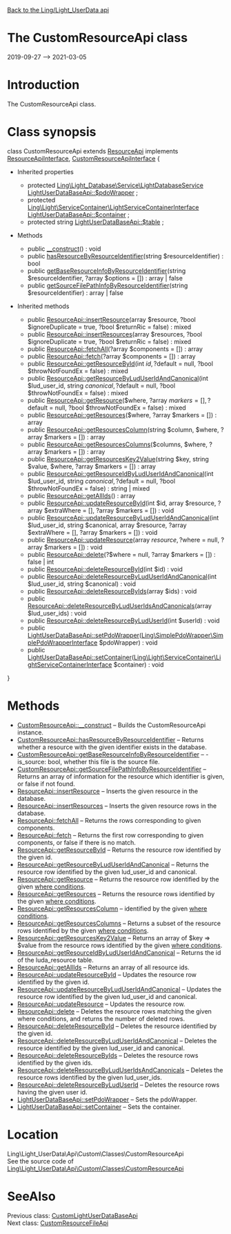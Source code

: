 [Back to the Ling/Light_UserData api](https://github.com/lingtalfi/Light_UserData/blob/master/doc/api/Ling/Light_UserData.md)



The CustomResourceApi class
================
2019-09-27 --> 2021-03-05






Introduction
============

The CustomResourceApi class.



Class synopsis
==============


class <span class="pl-k">CustomResourceApi</span> extends [ResourceApi](https://github.com/lingtalfi/Light_UserData/blob/master/doc/api/Ling/Light_UserData/Api/Generated/Classes/ResourceApi.md) implements [ResourceApiInterface](https://github.com/lingtalfi/Light_UserData/blob/master/doc/api/Ling/Light_UserData/Api/Generated/Interfaces/ResourceApiInterface.md), [CustomResourceApiInterface](https://github.com/lingtalfi/Light_UserData/blob/master/doc/api/Ling/Light_UserData/Api/Custom/Interfaces/CustomResourceApiInterface.md) {

- Inherited properties
    - protected [Ling\Light_Database\Service\LightDatabaseService](https://github.com/lingtalfi/Light_Database/blob/master/doc/api/Ling/Light_Database/Service/LightDatabaseService.md) [LightUserDataBaseApi::$pdoWrapper](#property-pdoWrapper) ;
    - protected [Ling\Light\ServiceContainer\LightServiceContainerInterface](https://github.com/lingtalfi/Light/blob/master/doc/api/Ling/Light/ServiceContainer/LightServiceContainerInterface.md) [LightUserDataBaseApi::$container](#property-container) ;
    - protected string [LightUserDataBaseApi::$table](#property-table) ;

- Methods
    - public [__construct](https://github.com/lingtalfi/Light_UserData/blob/master/doc/api/Ling/Light_UserData/Api/Custom/Classes/CustomResourceApi/__construct.md)() : void
    - public [hasResourceByResourceIdentifier](https://github.com/lingtalfi/Light_UserData/blob/master/doc/api/Ling/Light_UserData/Api/Custom/Classes/CustomResourceApi/hasResourceByResourceIdentifier.md)(string $resourceIdentifier) : bool
    - public [getBaseResourceInfoByResourceIdentifier](https://github.com/lingtalfi/Light_UserData/blob/master/doc/api/Ling/Light_UserData/Api/Custom/Classes/CustomResourceApi/getBaseResourceInfoByResourceIdentifier.md)(string $resourceIdentifier, ?array $options = []) : array | false
    - public [getSourceFilePathInfoByResourceIdentifier](https://github.com/lingtalfi/Light_UserData/blob/master/doc/api/Ling/Light_UserData/Api/Custom/Classes/CustomResourceApi/getSourceFilePathInfoByResourceIdentifier.md)(string $resourceIdentifier) : array | false

- Inherited methods
    - public [ResourceApi::insertResource](https://github.com/lingtalfi/Light_UserData/blob/master/doc/api/Ling/Light_UserData/Api/Generated/Classes/ResourceApi/insertResource.md)(array $resource, ?bool $ignoreDuplicate = true, ?bool $returnRic = false) : mixed
    - public [ResourceApi::insertResources](https://github.com/lingtalfi/Light_UserData/blob/master/doc/api/Ling/Light_UserData/Api/Generated/Classes/ResourceApi/insertResources.md)(array $resources, ?bool $ignoreDuplicate = true, ?bool $returnRic = false) : mixed
    - public [ResourceApi::fetchAll](https://github.com/lingtalfi/Light_UserData/blob/master/doc/api/Ling/Light_UserData/Api/Generated/Classes/ResourceApi/fetchAll.md)(?array $components = []) : array
    - public [ResourceApi::fetch](https://github.com/lingtalfi/Light_UserData/blob/master/doc/api/Ling/Light_UserData/Api/Generated/Classes/ResourceApi/fetch.md)(?array $components = []) : array
    - public [ResourceApi::getResourceById](https://github.com/lingtalfi/Light_UserData/blob/master/doc/api/Ling/Light_UserData/Api/Generated/Classes/ResourceApi/getResourceById.md)(int $id, ?$default = null, ?bool $throwNotFoundEx = false) : mixed
    - public [ResourceApi::getResourceByLudUserIdAndCanonical](https://github.com/lingtalfi/Light_UserData/blob/master/doc/api/Ling/Light_UserData/Api/Generated/Classes/ResourceApi/getResourceByLudUserIdAndCanonical.md)(int $lud_user_id, string $canonical, ?$default = null, ?bool $throwNotFoundEx = false) : mixed
    - public [ResourceApi::getResource](https://github.com/lingtalfi/Light_UserData/blob/master/doc/api/Ling/Light_UserData/Api/Generated/Classes/ResourceApi/getResource.md)($where, ?array $markers = [], ?$default = null, ?bool $throwNotFoundEx = false) : mixed
    - public [ResourceApi::getResources](https://github.com/lingtalfi/Light_UserData/blob/master/doc/api/Ling/Light_UserData/Api/Generated/Classes/ResourceApi/getResources.md)($where, ?array $markers = []) : array
    - public [ResourceApi::getResourcesColumn](https://github.com/lingtalfi/Light_UserData/blob/master/doc/api/Ling/Light_UserData/Api/Generated/Classes/ResourceApi/getResourcesColumn.md)(string $column, $where, ?array $markers = []) : array
    - public [ResourceApi::getResourcesColumns](https://github.com/lingtalfi/Light_UserData/blob/master/doc/api/Ling/Light_UserData/Api/Generated/Classes/ResourceApi/getResourcesColumns.md)($columns, $where, ?array $markers = []) : array
    - public [ResourceApi::getResourcesKey2Value](https://github.com/lingtalfi/Light_UserData/blob/master/doc/api/Ling/Light_UserData/Api/Generated/Classes/ResourceApi/getResourcesKey2Value.md)(string $key, string $value, $where, ?array $markers = []) : array
    - public [ResourceApi::getResourceIdByLudUserIdAndCanonical](https://github.com/lingtalfi/Light_UserData/blob/master/doc/api/Ling/Light_UserData/Api/Generated/Classes/ResourceApi/getResourceIdByLudUserIdAndCanonical.md)(int $lud_user_id, string $canonical, ?$default = null, ?bool $throwNotFoundEx = false) : string | mixed
    - public [ResourceApi::getAllIds](https://github.com/lingtalfi/Light_UserData/blob/master/doc/api/Ling/Light_UserData/Api/Generated/Classes/ResourceApi/getAllIds.md)() : array
    - public [ResourceApi::updateResourceById](https://github.com/lingtalfi/Light_UserData/blob/master/doc/api/Ling/Light_UserData/Api/Generated/Classes/ResourceApi/updateResourceById.md)(int $id, array $resource, ?array $extraWhere = [], ?array $markers = []) : void
    - public [ResourceApi::updateResourceByLudUserIdAndCanonical](https://github.com/lingtalfi/Light_UserData/blob/master/doc/api/Ling/Light_UserData/Api/Generated/Classes/ResourceApi/updateResourceByLudUserIdAndCanonical.md)(int $lud_user_id, string $canonical, array $resource, ?array $extraWhere = [], ?array $markers = []) : void
    - public [ResourceApi::updateResource](https://github.com/lingtalfi/Light_UserData/blob/master/doc/api/Ling/Light_UserData/Api/Generated/Classes/ResourceApi/updateResource.md)(array $resource, ?$where = null, ?array $markers = []) : void
    - public [ResourceApi::delete](https://github.com/lingtalfi/Light_UserData/blob/master/doc/api/Ling/Light_UserData/Api/Generated/Classes/ResourceApi/delete.md)(?$where = null, ?array $markers = []) : false | int
    - public [ResourceApi::deleteResourceById](https://github.com/lingtalfi/Light_UserData/blob/master/doc/api/Ling/Light_UserData/Api/Generated/Classes/ResourceApi/deleteResourceById.md)(int $id) : void
    - public [ResourceApi::deleteResourceByLudUserIdAndCanonical](https://github.com/lingtalfi/Light_UserData/blob/master/doc/api/Ling/Light_UserData/Api/Generated/Classes/ResourceApi/deleteResourceByLudUserIdAndCanonical.md)(int $lud_user_id, string $canonical) : void
    - public [ResourceApi::deleteResourceByIds](https://github.com/lingtalfi/Light_UserData/blob/master/doc/api/Ling/Light_UserData/Api/Generated/Classes/ResourceApi/deleteResourceByIds.md)(array $ids) : void
    - public [ResourceApi::deleteResourceByLudUserIdsAndCanonicals](https://github.com/lingtalfi/Light_UserData/blob/master/doc/api/Ling/Light_UserData/Api/Generated/Classes/ResourceApi/deleteResourceByLudUserIdsAndCanonicals.md)(array $lud_user_ids) : void
    - public [ResourceApi::deleteResourceByLudUserId](https://github.com/lingtalfi/Light_UserData/blob/master/doc/api/Ling/Light_UserData/Api/Generated/Classes/ResourceApi/deleteResourceByLudUserId.md)(int $userId) : void
    - public [LightUserDataBaseApi::setPdoWrapper](https://github.com/lingtalfi/Light_UserData/blob/master/doc/api/Ling/Light_UserData/Api/Generated/Classes/LightUserDataBaseApi/setPdoWrapper.md)([Ling\SimplePdoWrapper\SimplePdoWrapperInterface](https://github.com/lingtalfi/SimplePdoWrapper/blob/master/doc/api/Ling/SimplePdoWrapper/SimplePdoWrapperInterface.md) $pdoWrapper) : void
    - public [LightUserDataBaseApi::setContainer](https://github.com/lingtalfi/Light_UserData/blob/master/doc/api/Ling/Light_UserData/Api/Generated/Classes/LightUserDataBaseApi/setContainer.md)([Ling\Light\ServiceContainer\LightServiceContainerInterface](https://github.com/lingtalfi/Light/blob/master/doc/api/Ling/Light/ServiceContainer/LightServiceContainerInterface.md) $container) : void

}






Methods
==============

- [CustomResourceApi::__construct](https://github.com/lingtalfi/Light_UserData/blob/master/doc/api/Ling/Light_UserData/Api/Custom/Classes/CustomResourceApi/__construct.md) &ndash; Builds the CustomResourceApi instance.
- [CustomResourceApi::hasResourceByResourceIdentifier](https://github.com/lingtalfi/Light_UserData/blob/master/doc/api/Ling/Light_UserData/Api/Custom/Classes/CustomResourceApi/hasResourceByResourceIdentifier.md) &ndash; Returns whether a resource with the given identifier exists in the database.
- [CustomResourceApi::getBaseResourceInfoByResourceIdentifier](https://github.com/lingtalfi/Light_UserData/blob/master/doc/api/Ling/Light_UserData/Api/Custom/Classes/CustomResourceApi/getBaseResourceInfoByResourceIdentifier.md) &ndash;     - is_source: bool, whether this file is the source file.
- [CustomResourceApi::getSourceFilePathInfoByResourceIdentifier](https://github.com/lingtalfi/Light_UserData/blob/master/doc/api/Ling/Light_UserData/Api/Custom/Classes/CustomResourceApi/getSourceFilePathInfoByResourceIdentifier.md) &ndash; Returns an array of information for the resource which identifier is given, or false if not found.
- [ResourceApi::insertResource](https://github.com/lingtalfi/Light_UserData/blob/master/doc/api/Ling/Light_UserData/Api/Generated/Classes/ResourceApi/insertResource.md) &ndash; Inserts the given resource in the database.
- [ResourceApi::insertResources](https://github.com/lingtalfi/Light_UserData/blob/master/doc/api/Ling/Light_UserData/Api/Generated/Classes/ResourceApi/insertResources.md) &ndash; Inserts the given resource rows in the database.
- [ResourceApi::fetchAll](https://github.com/lingtalfi/Light_UserData/blob/master/doc/api/Ling/Light_UserData/Api/Generated/Classes/ResourceApi/fetchAll.md) &ndash; Returns the rows corresponding to given components.
- [ResourceApi::fetch](https://github.com/lingtalfi/Light_UserData/blob/master/doc/api/Ling/Light_UserData/Api/Generated/Classes/ResourceApi/fetch.md) &ndash; Returns the first row corresponding to given components, or false if there is no match.
- [ResourceApi::getResourceById](https://github.com/lingtalfi/Light_UserData/blob/master/doc/api/Ling/Light_UserData/Api/Generated/Classes/ResourceApi/getResourceById.md) &ndash; Returns the resource row identified by the given id.
- [ResourceApi::getResourceByLudUserIdAndCanonical](https://github.com/lingtalfi/Light_UserData/blob/master/doc/api/Ling/Light_UserData/Api/Generated/Classes/ResourceApi/getResourceByLudUserIdAndCanonical.md) &ndash; Returns the resource row identified by the given lud_user_id and canonical.
- [ResourceApi::getResource](https://github.com/lingtalfi/Light_UserData/blob/master/doc/api/Ling/Light_UserData/Api/Generated/Classes/ResourceApi/getResource.md) &ndash; Returns the resource row identified by the given [where conditions](https://github.com/lingtalfi/SimplePdoWrapper#the-where-conditions).
- [ResourceApi::getResources](https://github.com/lingtalfi/Light_UserData/blob/master/doc/api/Ling/Light_UserData/Api/Generated/Classes/ResourceApi/getResources.md) &ndash; Returns the resource rows identified by the given [where conditions](https://github.com/lingtalfi/SimplePdoWrapper#the-where-conditions).
- [ResourceApi::getResourcesColumn](https://github.com/lingtalfi/Light_UserData/blob/master/doc/api/Ling/Light_UserData/Api/Generated/Classes/ResourceApi/getResourcesColumn.md) &ndash; identified by the given [where conditions](https://github.com/lingtalfi/SimplePdoWrapper#the-where-conditions).
- [ResourceApi::getResourcesColumns](https://github.com/lingtalfi/Light_UserData/blob/master/doc/api/Ling/Light_UserData/Api/Generated/Classes/ResourceApi/getResourcesColumns.md) &ndash; Returns a subset of the resource rows identified by the given [where conditions](https://github.com/lingtalfi/SimplePdoWrapper#the-where-conditions).
- [ResourceApi::getResourcesKey2Value](https://github.com/lingtalfi/Light_UserData/blob/master/doc/api/Ling/Light_UserData/Api/Generated/Classes/ResourceApi/getResourcesKey2Value.md) &ndash; Returns an array of $key => $value from the resource rows identified by the given [where conditions](https://github.com/lingtalfi/SimplePdoWrapper#the-where-conditions).
- [ResourceApi::getResourceIdByLudUserIdAndCanonical](https://github.com/lingtalfi/Light_UserData/blob/master/doc/api/Ling/Light_UserData/Api/Generated/Classes/ResourceApi/getResourceIdByLudUserIdAndCanonical.md) &ndash; Returns the id of the luda_resource table.
- [ResourceApi::getAllIds](https://github.com/lingtalfi/Light_UserData/blob/master/doc/api/Ling/Light_UserData/Api/Generated/Classes/ResourceApi/getAllIds.md) &ndash; Returns an array of all resource ids.
- [ResourceApi::updateResourceById](https://github.com/lingtalfi/Light_UserData/blob/master/doc/api/Ling/Light_UserData/Api/Generated/Classes/ResourceApi/updateResourceById.md) &ndash; Updates the resource row identified by the given id.
- [ResourceApi::updateResourceByLudUserIdAndCanonical](https://github.com/lingtalfi/Light_UserData/blob/master/doc/api/Ling/Light_UserData/Api/Generated/Classes/ResourceApi/updateResourceByLudUserIdAndCanonical.md) &ndash; Updates the resource row identified by the given lud_user_id and canonical.
- [ResourceApi::updateResource](https://github.com/lingtalfi/Light_UserData/blob/master/doc/api/Ling/Light_UserData/Api/Generated/Classes/ResourceApi/updateResource.md) &ndash; Updates the resource row.
- [ResourceApi::delete](https://github.com/lingtalfi/Light_UserData/blob/master/doc/api/Ling/Light_UserData/Api/Generated/Classes/ResourceApi/delete.md) &ndash; Deletes the resource rows matching the given where conditions, and returns the number of deleted rows.
- [ResourceApi::deleteResourceById](https://github.com/lingtalfi/Light_UserData/blob/master/doc/api/Ling/Light_UserData/Api/Generated/Classes/ResourceApi/deleteResourceById.md) &ndash; Deletes the resource identified by the given id.
- [ResourceApi::deleteResourceByLudUserIdAndCanonical](https://github.com/lingtalfi/Light_UserData/blob/master/doc/api/Ling/Light_UserData/Api/Generated/Classes/ResourceApi/deleteResourceByLudUserIdAndCanonical.md) &ndash; Deletes the resource identified by the given lud_user_id and canonical.
- [ResourceApi::deleteResourceByIds](https://github.com/lingtalfi/Light_UserData/blob/master/doc/api/Ling/Light_UserData/Api/Generated/Classes/ResourceApi/deleteResourceByIds.md) &ndash; Deletes the resource rows identified by the given ids.
- [ResourceApi::deleteResourceByLudUserIdsAndCanonicals](https://github.com/lingtalfi/Light_UserData/blob/master/doc/api/Ling/Light_UserData/Api/Generated/Classes/ResourceApi/deleteResourceByLudUserIdsAndCanonicals.md) &ndash; Deletes the resource rows identified by the given lud_user_ids.
- [ResourceApi::deleteResourceByLudUserId](https://github.com/lingtalfi/Light_UserData/blob/master/doc/api/Ling/Light_UserData/Api/Generated/Classes/ResourceApi/deleteResourceByLudUserId.md) &ndash; Deletes the resource rows having the given user id.
- [LightUserDataBaseApi::setPdoWrapper](https://github.com/lingtalfi/Light_UserData/blob/master/doc/api/Ling/Light_UserData/Api/Generated/Classes/LightUserDataBaseApi/setPdoWrapper.md) &ndash; Sets the pdoWrapper.
- [LightUserDataBaseApi::setContainer](https://github.com/lingtalfi/Light_UserData/blob/master/doc/api/Ling/Light_UserData/Api/Generated/Classes/LightUserDataBaseApi/setContainer.md) &ndash; Sets the container.





Location
=============
Ling\Light_UserData\Api\Custom\Classes\CustomResourceApi<br>
See the source code of [Ling\Light_UserData\Api\Custom\Classes\CustomResourceApi](https://github.com/lingtalfi/Light_UserData/blob/master/Api/Custom/Classes/CustomResourceApi.php)



SeeAlso
==============
Previous class: [CustomLightUserDataBaseApi](https://github.com/lingtalfi/Light_UserData/blob/master/doc/api/Ling/Light_UserData/Api/Custom/Classes/CustomLightUserDataBaseApi.md)<br>Next class: [CustomResourceFileApi](https://github.com/lingtalfi/Light_UserData/blob/master/doc/api/Ling/Light_UserData/Api/Custom/Classes/CustomResourceFileApi.md)<br>
